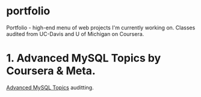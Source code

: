 # portfolio
Portfolio - high-end menu of web projects I'm currently working on.  Classes audited from UC-Davis and U of Michigan on Coursera.

# 1. Advanced MySQL Topics by Coursera &amp; Meta.
<a href="https://www.coursera.org/learn/advanced-mysql-topics/home/week/1">Advanced MySQL Topics</a> auditting.

